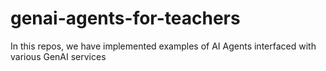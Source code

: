 # genai-agents-for-teachers
In this repos, we have implemented examples of AI Agents interfaced with various GenAI services
